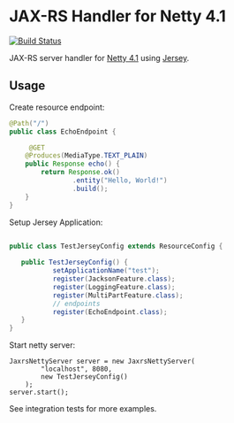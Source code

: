 # JAX-RS Handler for Netty 4.1 

[![Build Status](https://travis-ci.org/kpavlov/netty-jaxrs.png?branch=master)](https://travis-ci.org/kpavlov/netty-jaxrs)

JAX-RS server handler for [Netty 4.1][netty] using [Jersey][jersey].
 
## Usage
 
Create resource endpoint:

```EchoEndpoint.java
@Path("/")
public class EchoEndpoint {

     @GET
    @Produces(MediaType.TEXT_PLAIN)
    public Response echo() {
        return Response.ok()
                .entity("Hello, World!")
                .build();
    }
}
```

Setup Jersey Application:
```TestJerseyConfig.java

public class TestJerseyConfig extends ResourceConfig {
   
   public TestJerseyConfig() {
           setApplicationName("test");
           register(JacksonFeature.class);
           register(LoggingFeature.class);
           register(MultiPartFeature.class);
           // endpoints
           register(EchoEndpoint.class);
   }
}
```

Start netty server:
```
JaxrsNettyServer server = new JaxrsNettyServer(
        "localhost", 8080, 
        new TestJerseyConfig()
    );
server.start();
```

See integration tests for more examples.

[netty]: http://netty.io
[jersey]: https://jersey.java.net
